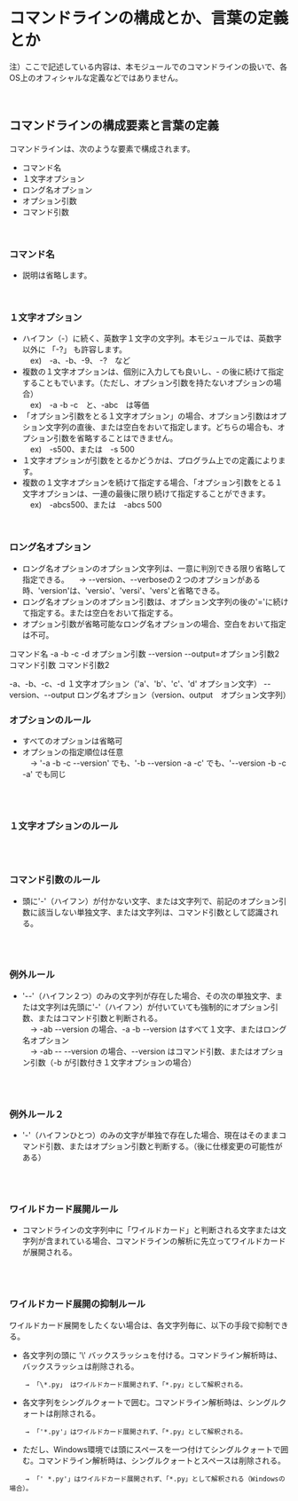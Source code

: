 # コマンドラインの構成とか、言葉の定義とか
注）ここで記述している内容は、本モジュールでのコマンドラインの扱いで、各OS上のオフィシャルな定義などではありません。

</br>

## コマンドラインの構成要素と言葉の定義
コマンドラインは、次のような要素で構成されます。

   - コマンド名
   - １文字オプション
   - ロング名オプション
   - オプション引数
   - コマンド引数

<br>

### **コマンド名**
   - 説明は省略します。

<br>

### **１文字オプション**
   - ハイフン（-）に続く、英数字１文字の文字列。本モジュールでは、英数字以外に 「-?」 も許容します。  
   　ex)　-a、-b、-9、 -?　など
   - 複数の１文字オプションは、個別に入力しても良いし、- の後に続けて指定することもでいます。（ただし、オプション引数を持たないオプションの場合）  
   　ex)　-a -b -c　と、-abc　は等価
   - 「オプション引数をとる１文字オプション」の場合、オプション引数はオプション文字列の直後、または空白をおいて指定します。どちらの場合も、オプション引数を省略することはできません。  
   　ex)　-s500、または　-s 500
   - １文字オプションが引数をとるかどうかは、プログラム上での定義によります。
   - 複数の１文字オプションを続けて指定する場合、「オプション引数をとる１文字オプションは、一連の最後に限り続けて指定することができます。  
   　ex)　-abcs500、または　-abcs 500

<br>

### **ロング名オプション**
- ロング名オプションのオプション文字列は、一意に判別できる限り省略して指定できる。
　→ --version、--verboseの２つのオプションがある時、'version'は、'versio'、'versi'、'vers'と省略できる。
- ロング名オプションのオプション引数は、オプション文字列の後の'='に続けて指定する。または空白をおいて指定する。
- オプション引数が省略可能なロング名オプションの場合、空白をおいて指定は不可。


コマンド名 -a -b -c -d オプション引数 --version --output=オプション引数2 コマンド引数 コマンド引数2

-a、-b、-c、-d １文字オプション（'a'、'b'、'c'、'd' オプション文字）
--version、--output  ロング名オプション（version、output　オプション文字列）


### オプションのルール
- すべてのオプションは省略可
- オプションの指定順位は任意 </br>
　→ '-a -b -c --version' でも、'-b --version -a -c' でも、'--version -b -c -a' でも同じ
</br>
</br>

### １文字オプションのルール

</br>
</br>

### コマンド引数のルール
- 頭に'-'（ハイフン）が付かない文字、または文字列で、前記のオプション引数に該当しない単独文字、または文字列は、コマンド引数として認識される。
</br>
</br>

### 例外ルール
- '--'（ハイフン２つ）のみの文字列が存在した場合、その次の単独文字、または文字列は先頭に'-'（ハイフン）が付いていても強制的にオプション引数、またはコマンド引数と判断される。</br>
　→ -ab --version の場合、-a -b --version はすべて１文字、またはロング名オプション</br>
　→ -ab -- --version の場合、--version はコマンド引数、またはオプション引数（-b が引数付き１文字オプションの場合）
</br>
</br>

### 例外ルール２
- '-'（ハイフンひとつ）のみの文字が単独で存在した場合、現在はそのままコマンド引数、またはオプション引数と判断する。（後に仕様変更の可能性がある）
</br>
</br>

### ワイルドカード展開ルール
- コマンドラインの文字列中に「ワイルドカード」と判断される文字または文字列が含まれている場合、コマンドラインの解析に先立ってワイルドカードが展開される。
</br>
</br>

### ワイルドカード展開の抑制ルール
ワイルドカード展開をしたくない場合は、各文字列毎に、以下の手段で抑制できる。
  - 各文字列の頭に '\\' バックスラッシュを付ける。コマンドライン解析時は、バックスラッシュは削除される。
```
    → 「\*.py」 はワイルドカード展開されず、「*.py」として解釈される。
```
  - 各文字列をシングルクォートで囲む。コマンドライン解析時は、シングルクォートは削除される。
```
    → 「'*.py'」はワイルドカード展開されず、「*.py」として解釈される。
```
  - ただし、Windows環境では頭にスペースを一つ付けてシングルクォートで囲む。コマンドライン解析時は、シングルクォートとスペースは削除される。
```
    → 「' *.py'」はワイルドカード展開されず、「*.py」として解釈される（Windowsの場合）。
```

